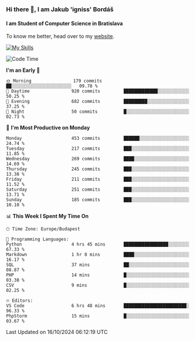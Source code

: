 ### Hi there 👋, I am Jakub 'igniss' Bordáš

#### I am Student of Computer Science in Bratislava
To know me better, head over to my [website](https://bordas.sk).

[![My Skills](https://skillicons.dev/icons?i=js,html,css,figma,svelte,java,kotlin,python,postgresql,typescript,nest,nodejs)](https://bordas.sk)


<!--START_SECTION:waka-->
![Code Time](http://img.shields.io/badge/Code%20Time-1%2C545%20hrs%2026%20mins-blue)

**I'm an Early 🐤** 

```text
🌞 Morning                179 commits         ██░░░░░░░░░░░░░░░░░░░░░░░   09.78 % 
🌆 Daytime                920 commits         █████████████░░░░░░░░░░░░   50.25 % 
🌃 Evening                682 commits         █████████░░░░░░░░░░░░░░░░   37.25 % 
🌙 Night                  50 commits          █░░░░░░░░░░░░░░░░░░░░░░░░   02.73 % 
```
📅 **I'm Most Productive on Monday** 

```text
Monday                   453 commits         ██████░░░░░░░░░░░░░░░░░░░   24.74 % 
Tuesday                  217 commits         ███░░░░░░░░░░░░░░░░░░░░░░   11.85 % 
Wednesday                269 commits         ████░░░░░░░░░░░░░░░░░░░░░   14.69 % 
Thursday                 245 commits         ███░░░░░░░░░░░░░░░░░░░░░░   13.38 % 
Friday                   211 commits         ███░░░░░░░░░░░░░░░░░░░░░░   11.52 % 
Saturday                 251 commits         ███░░░░░░░░░░░░░░░░░░░░░░   13.71 % 
Sunday                   185 commits         ███░░░░░░░░░░░░░░░░░░░░░░   10.10 % 
```


📊 **This Week I Spent My Time On** 

```text
🕑︎ Time Zone: Europe/Budapest

💬 Programming Languages: 
Python                   4 hrs 45 mins       █████████████████░░░░░░░░   67.33 % 
Markdown                 1 hr 8 mins         ████░░░░░░░░░░░░░░░░░░░░░   16.17 % 
SQL                      37 mins             ██░░░░░░░░░░░░░░░░░░░░░░░   08.87 % 
PHP                      14 mins             █░░░░░░░░░░░░░░░░░░░░░░░░   03.38 % 
CSV                      9 mins              █░░░░░░░░░░░░░░░░░░░░░░░░   02.25 % 

🔥 Editors: 
VS Code                  6 hrs 48 mins       ████████████████████████░   96.33 % 
PhpStorm                 15 mins             █░░░░░░░░░░░░░░░░░░░░░░░░   03.67 % 
```


 Last Updated on 16/10/2024 06:12:19 UTC
<!--END_SECTION:waka-->
